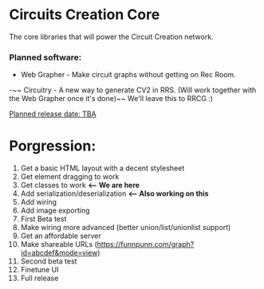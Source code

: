 # Circuits Creation Core
The core libraries that will power the Circuit Creation network.

### Planned software:
- Web Grapher - Make circuit graphs without getting on Rec Room.

-~~ Circuitry - A new way to generate CV2 in RRS. (Will work together with the Web Grapher once it's done)~~ We'll leave this to RRCG :)

<ins>Planned release date: TBA</ins>

# Porgression:
1. Get a basic HTML layout with a decent stylesheet
1. Get element dragging to work
1. Get classes to work **<-- We are here**
1. Add serialization/deserialization **<-- Also working on this**
1. Add wiring
1. Add image exporting
1. First Beta test
1. Make wiring more advanced (better union/list/unionlist support)
1. Get an affordable server
1. Make shareable URLs (https://funnpunn.com/graph?id=abcdef&mode=view)
1. Second beta test
1. Finetune UI
1. Full release
